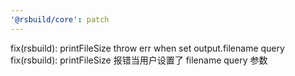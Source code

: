 ```yaml
---
'@rsbuild/core': patch
---
```


fix(rsbuild): printFileSize throw err when set output.filename query
fix(rsbuild): printFileSize 报错当用户设置了 filename query 参数

